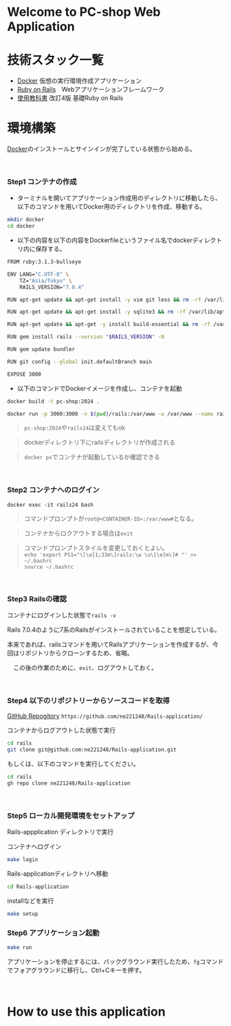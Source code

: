 # Welcome to PC-shop Web Application 

# 技術スタック一覧
- [Docker](https://www.docker.com/ja-jp/) 仮想の実行環境作成アプリケーション
- [Ruby on Rails](https://rubyonrails.org/)　Webアプリケーションフレームワーク
- [使用教科書](https://www.oiax.jp/rails5book) 改訂4版 基礎Ruby on Rails

# 環境構築
[Docker](https://docs.docker.com/desktop/install/mac-install/)のインストールとサインインが完了している状態から始める。

<br>

### Step1 コンテナの作成
- ターミナルを開いてアプリケーション作成用のディレクトリに移動したら、以下のコマンドを用いてDocker用のディレクトリを作成、移動する。
```sh
mkdir docker
cd docker
```

- 以下の内容を以下の内容をDockerfileというファイル名でdockerディレクトリ内に保存する。

```sh
FROM ruby:3.1.3-bullseye

ENV LANG="C.UTF-8" \
    TZ="Asia/Tokyo" \
    RAILS_VERSION="7.0.4"

RUN apt-get update && apt-get install -y vim git less && rm -rf /var/lib/apt/lists/*

RUN apt-get update && apt-get install -y sqlite3 && rm -rf /var/lib/apt/lists/*

RUN apt-get update && apt-get -y install build-essential && rm -rf /var/lib/apt/lists/*

RUN gem install rails --version "$RAILS_VERSION" -N

RUN gem update bundler

RUN git config --global init.defaultBranch main

EXPOSE 3000
```
- 以下のコマンドでDockerイメージを作成し、コンテナを起動
```sh
docker build -t pc-shop:2024 .
```

```sh
docker run -p 3000:3000 -v $(pwd)/rails:/var/www -w /var/www --name rails24 -d pc-shop:2024 tail -f /dev/null
```
> `pc-shop:2024`や`rails24`は変えてもok

>dockerディレクトリ下にrailsディレクトリが作成される

> `docker ps`でコンテナが起動しているか確認できる

<br>

### Step2 コンテナへのログイン
```ssh
docker exec -it rails24 bash
```
>コマンドプロンプトが`root@<CONTAINER-ID>:/var/www#`となる。
  
>コンテナからロクアウトする場合は`exit`

>コマンドプロンプトスタイルを変更しておくとよい。  
>`echo 'export PS1="\[\e[1;33m\]rails:\w \u\[\e[m\]# "' >> ~/.bashrc`    
>`source ~/.bashrc`

<br>

### Step3 Railsの確認
コンテナにログインした状態で`rails -v`　　

Rails 7.0.4のように7系のRailsがインストールされていることを想定している。

本来であれば、railsコマンドを用いてRailsアプリケーションを作成するが、今回はリポジトリからクローンするため、省略。

　この後の作業のために、`exit`、ログアウトしておく。

<br>

### Step4 以下のリポジトリーからソースコードを取得

[GitHub Repogitory](https://github.com/ne221248/Rails-application/) `https://github.com/ne221248/Rails-application/`

コンテナからログアウトした状態で実行
```sh
cd rails
git clone git@github.com:ne221248/Rails-application.git
```

もしくは、以下のコマンドを実行してください。

```sh
cd rails
gh repo clone ne221248/Rails-application
```
<br>

### Step5 ローカル開発環境をセットアップ
Rails-appplication ディレクトリで実行

コンテナへログイン
```sh
make login
```
Rails-applicationディレクトリへ移動
```sh
cd Rails-application
```
installなどを実行
```sh
make setup
```

### Step6 アプリケーション起動

```sh
make run
```
アプリケーションを停止するには、バックグラウンド実行したため、`fg`コマンドでフォアグラウンドに移行し、Ctrl+Cキーを押す。

<br>

# How to use this application

